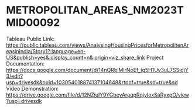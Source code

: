 # METROPOLITAN_AREAS_NM2023TMID00092
Tableau Public Link: https://public.tableau.com/views/AnalysingHousingPricesforMetropolitenAreasinIndia/Story1?:language=en-US&publish=yes&:display_count=n&:origin=viz_share_link
Project Documentation: https://docs.google.com/document/d/14nQRblMlrNoEf_ig5H1Uv3uL7SSidjY3/edit?usp=drivesdk&ouid=103054018874137104648&rtpof=true&sd=true&sd
Video Demonstration: https://drive.google.com/file/d/12NZiulY9YGbeyAraqpRqjyIoxSaRyxpO/view?usp=drivesdk
